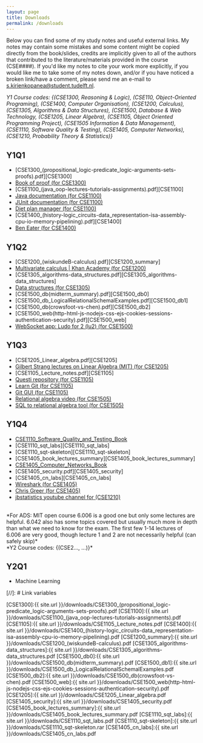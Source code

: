 ```yaml
---
layout: page
title: Downloads
permalink: /downloads
---
```

Below you can find some of my study notes and useful external links. My notes may contain some mistakes and some content might be copied directly from the book/slides, credits are implicitly given to all of the authors that contributed to the literature/materials provided in the course (CSE####). If you'd like my notes to cite your work more explicitly, if you would like me to take some of my notes down, and/or if you have noticed a broken link/have a comment, please send me an e-mail to [s.kirienkopanea@student.tudelft.nl](mailto:s.kirienkopanea@student.tudelft.nl).

*Y1 Course codes: {(CSE1300, Reasoning & Logic), (CSE110, Object-Oriented Programing), (CSE1400, Computer Organisation), (CSE1200, Calculus), (CSE1305, Algorithms & Data Structures), (CSE1500, Database & Web Technology, (CSE1205, Linear Algebra), (CSE1105, Object Oriented Programming Project), (CSE1505 Information & Data Management), (CSE1110, Software Quality & Testing), (CSE1405, Computer Networks), (CSE1210, Probability Theory & Statistics)}*

<div id ="container"  markdown="1" class="download">

## Y1Q1

* [CSE1300_(propositional_logic-predicate_logic-arguments-sets-proofs).pdf][CSE1300]
* [Book of proof (for CSE1300)](https://www.people.vcu.edu/~rhammack/BookOfProof/)
* [CSE1100_(java_oop-lectures-tutorials-assignments).pdf][CSE1100]
* [Java documentation (for CSE1100)](https://docs.oracle.com/en/java/javase/11/docs/api/index.html)
* [JUnit documentation (for CSE1100)](https://junit.org/junit5/docs/current/api/org.junit.jupiter.api/org/junit/jupiter/api/Assertions.html)
* [Diet plan manager (for CSE1100)](https://github.com/skirienkopanea/diet)
* [CSE1400_(history-logic_circuits-data_representation-isa-assembly-cpu-io-memory-pipelining).pdf][CSE1400]
* [Ben Eater (for CSE1400)](https://eater.net/)

## Y1Q2

* [CSE1200_(wiskundeB-calculus).pdf][CSE1200_summary]
* [Multivariate calculus \| Khan Academy (for CSE1200)](https://www.khanacademy.org/math/multivariable-calculus)
* [CSE1305_algorithms-data_structures.pdf][CSE1305_algorithms-data_structures]
* [Data structures (for CSE1305)](https://fa20.datastructur.es/)
* [CSE1500_db(midterm_summary).pdf][CSE1500_db0]
* [CSE1500_db_LogicalRelationalSchemalExamples.pdf][CSE1500_db1]
* [CSE1500_db(crowsfoot-vs-chen).pdf][CSE1500_db2] 
* [CSE1500_web(http-html-js-nodejs-css-ejs-cookies-sessions-authentication-security).pdf][CSE1500_web]
* [WebSocket app: Ludo for 2 (lu2) (for CSE1500)](https://github.com/skirienkopanea/lu2)

## Y1Q3

* [CSE1205_Linear_algebra.pdf][CSE1205] 
* [Gilbert Strang lectures on Linear Algebra (MIT) (for CSE1205)](https://www.youtube.com/playlist?list=PL49CF3715CB9EF31D)
* [CSE1105_Lecture_notes.pdf][CSE1105] 
* [Questi repository (for CSE1105)](https://github.com/skirienkopanea/questi)
* [Learn Git (for CSE1105)](https://learngitbranching.js.org/)
* [Git GUI (for CSE1105)](https://www.sourcetreeapp.com/)
* [Relational algebra video (for CSE1505)](https://www.youtube.com/watch?v=tii7xcFilOA)
* [SQL to relational algebra tool (for CSE1505)](https://dbis-uibk.github.io/relax/calc/local/uibk/local/0)

## Y1Q4

* [CSE1110_Software_Quality_and_Testing_Book](https://sttp.site)
* [CSE1110_sqt_labs][CSE1110_sqt_labs]
* [CSE1110_sqt-skeleton][CSE1110_sqt-skeleton]
* [CSE1405_book_lectures_summary][CSE1405_book_lectures_summary]
* [CSE1405_Computer_Networks_Book](http://index-of.es/Varios-2/Computer%20Networks%205th%20Edition.pdf#page=1)
* [CSE1405_security.pdf][CSE1405_security]
* [CSE1405_cn_labs][CSE1405_cn_labs]
* [Wireshark (for CSE1405)](https://www.wireshark.org/)
* [Chris Greer (for CSE1405)](https://www.youtube.com/watch?v=OU-A2EmVrKQ)
* [jbstatistics youtube channel for (CSE1210)](https://www.youtube.com/user/jbstatistics)
</div>

<br>
*For ADS: MIT open course 6.006 is a good one but only some lectures are helpful. 6.042 also has some topics covered but usually much more in depth than what we need to know for the exam. The first few 1-14 lectures of 6.006 are very good, though lecture 1 and 2 are not necessarily helpful (can safely skip)*

<br>
*Y2 Course codes: {(CSE2..., ...)}*

<div id ="container"  markdown="1" class="download">

## Y2Q1
* Machine Learning
</div>


[//]: # Link variables

[CSE1300]:{{ site.url }}/downloads/CSE1300_(propositional_logic-predicate_logic-arguments-sets-proofs).pdf
[CSE1100]:{{ site.url }}/downloads/CSE1100_(java_oop-lectures-tutorials-assignments).pdf
[CSE1105]:{{ site.url }}/downloads/CSE1105_Lecture_notes.pdf
[CSE1400]:{{ site.url }}/downloads/CSE1400_(history-logic_circuits-data_representation-isa-assembly-cpu-io-memory-pipelining).pdf
[CSE1200_summary]:{{ site.url }}/downloads/CSE1200_(wiskundeB-calculus).pdf
[CSE1305_algorithms-data_structures]:{{ site.url }}/downloads/CSE1305_algorithms-data_structures.pdf
[CSE1500_db0]:{{ site.url }}/downloads/CSE1500_db(midterm_summary).pdf
[CSE1500_db1]:{{ site.url }}/downloads/CSE1500_db_LogicalRelationalSchemalExamples.pdf
[CSE1500_db2]:{{ site.url }}/downloads/CSE1500_db(crowsfoot-vs-chen).pdf
[CSE1500_web]:{{ site.url }}/downloads/CSE1500_web(http-html-js-nodejs-css-ejs-cookies-sessions-authentication-security).pdf
[CSE1205]:{{ site.url }}/downloads/CSE1205_Linear_algebra.pdf
[CSE1405_security]:{{ site.url }}/downloads/CSE1405_security.pdf
[CSE1405_book_lectures_summary]:{{ site.url }}/downloads/CSE1405_book_lectures_summary.pdf
[CSE1110_sqt_labs]:{{ site.url }}/downloads/CSE1110_sqt_labs.pdf
[CSE1110_sqt-skeleton]:{{ site.url }}/downloads/CSE1110_sqt-skeleton.rar
[CSE1405_cn_labs]:{{ site.url }}/downloads/CSE1405_cn_labs.pdf